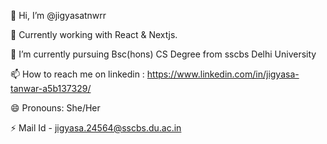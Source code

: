 👋 Hi, I’m @jigyasatnwrr

👀 Currently working with React & Nextjs.

🌱 I’m currently pursuing Bsc(hons) CS Degree from sscbs Delhi University

📫 How to reach me on linkedin : https://www.linkedin.com/in/jigyasa-tanwar-a5b137329/

😄 Pronouns: She/Her

⚡ Mail Id - jigyasa.24564@sscbs.du.ac.in
